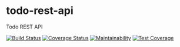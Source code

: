 # todo-rest-api
Todo REST API

[![Build Status](https://travis-ci.com/prasanthtr575/todo-rest-api.svg?branch=master)](https://travis-ci.com/prasanthtr575/todo-rest-api)
[![Coverage Status](https://coveralls.io/repos/github/prasanthtr575/express-api-template/badge.svg?branch=master)](https://coveralls.io/github/prasanthtr575/express-api-template?branch=master)
[![Maintainability](https://api.codeclimate.com/v1/badges/287cf9bb32f06c68632e/maintainability)](https://codeclimate.com/github/prasanthtr575/todo-rest-api/maintainability)
[![Test Coverage](https://api.codeclimate.com/v1/badges/287cf9bb32f06c68632e/test_coverage)](https://codeclimate.com/github/prasanthtr575/todo-rest-api/test_coverage)

